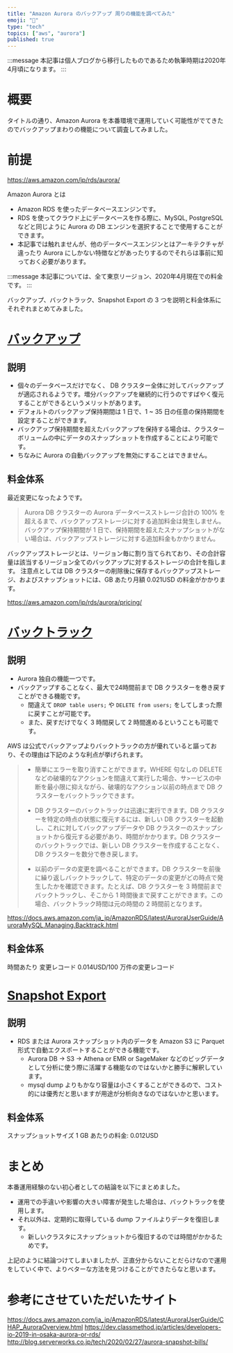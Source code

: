 ```yaml
---
title: "Amazon Aurora のバックアップ 周りの機能を調べてみた"
emoji: "🦔"
type: "tech"
topics: ["aws", "aurora"]
published: true
---
```


:::message
本記事は個人ブログから移行したものであるため執筆時期は2020年4月頃になります。
:::

# 概要

タイトルの通り、Amazon Aurora を本番環境で運用していく可能性がでてきたのでバックアップまわりの機能について調査してみました。

# 前提

https://aws.amazon.com/jp/rds/aurora/

Amazon Aurora とは

- Amazon RDS を使ったデータベースエンジンです。
- RDS を使ってクラウド上にデータベースを作る際に、MySQL, PostgreSQL などと同じように Aurora の DB エンジンを選択することで使用することができます。
- 本記事では触れませんが、他のデータベースエンジンとはアーキテクチャが違ったり Aurora にしかない特徴などがあったりするのでそれらは事前に知っておく必要があります。

:::message
本記事については、全て東京リージョン、2020年4月現在での料金です。
:::

バックアップ、バックトラック、Snapshot Export の 3 つを説明と料金体系にそれぞれまとめてみました。

# [バックアップ](https://docs.aws.amazon.com/ja_jp/AmazonRDS/latest/AuroraUserGuide/BackupRestoreAurora.html)

## 説明

- 個々のデータベースだけでなく、 DB クラスター全体に対してバックアップが適応されるようです。増分バックアップを継続的に行うのですばやく復元することができるというメリットがあります。
- デフォルトのバックアップ保持期間は 1 日で、1 ~ 35 日の任意の保持期間を設定することができます。
- バックアップ保持期間を超えたバックアップを保持する場合は、クラスターボリュームの中にデータのスナップショットを作成することにより可能です。
- ちなみに Aurora の自動バックアップを無効にすることはできません。

## 料金体系

最近変更になったようです。

> Aurora DB クラスターの Aurora データベースストレージ合計の 100% を超えるまで、バックアップストレージに対する追加料金は発生しません。バックアップ保持期間が 1 日で、保持期間を超えたスナップショットがない場合は、バックアップストレージに対する追加料金もかかりません。

バックアップストレージとは、リージョン毎に割り当てられており、その合計容量は該当するリージョン全てのバックアップに対するストレージの合計を指します。
注意点としては DB クラスターの削除後に保存するバックアップストレージ、およびスナップショットには、GB あたり月額 0.021USD の料金がかかります。

https://aws.amazon.com/jp/rds/aurora/pricing/

# [バックトラック](https://docs.aws.amazon.com/ja_jp/AmazonRDS/latest/AuroraUserGuide/AuroraMySQL.Managing.Backtrack.html)

## 説明

- Aurora 独自の機能一つです。
- バックアップすることなく、最大で24時間前まで DB クラスターを巻き戻すことができる機能です。
  - 間違えて `DROP table users;` や `DELETE from users;` をしてしまった際に戻すことが可能です。
  - また、戻すだけでなく 3 時間戻して 2 時間進めるということも可能です。

AWS は公式でバックアップよりバックトラックの方が優れていると謳っており、その理由は下記のような利点が挙げられます。

> - 簡単にエラーを取り消すことができます。WHERE 句なしの DELETE などの破壊的なアクションを間違えて実行した場合、サ>ービスの中断を最小限に抑えながら、破壊的なアクション以前の時点まで DB クラスターをバックトラックできます。
>
>- DB クラスターのバックトラックは迅速に実行できます。DB クラスターを特定の時点の状態に復元するには、新しい DB クラスターを起動し、これに対してバックアップデータや DB クラスターのスナップショットから復元する必要があり、時間がかかります。DB クラスターのバックトラックでは、新しい DB クラスターを作成することなく、DB クラスターを数分で巻き戻します。
>
>- 以前のデータの変更を調べることができます。DB クラスターを前後に繰り返しバックトラックして、特定のデータの変更がどの時点で発生したかを確認できます。たとえば、DB クラスターを 3 時間前までバックトラックし、そこから 1 時間後まで戻すことができます。この場合、バックトラック時間は元の時間の 2 時間前となります。

https://docs.aws.amazon.com/ja_jp/AmazonRDS/latest/AuroraUserGuide/AuroraMySQL.Managing.Backtrack.html

## 料金体系

時間あたり
変更レコード 0.014USD/100 万件の変更レコード

# [Snapshot Export](https://aws.amazon.com/jp/about-aws/whats-new/2020/01/announcing-amazon-relational-database-service-snapshot-export-to-s3/)

## 説明

- RDS または Aurora スナップショット内のデータを Amazon S3 に Parquet 形式で自動エクスポートすることができる機能です。
  - Aurora DB → S3 → Athena or EMR or SageMaker などのビッグデータとして分析に使う際に活躍する機能なのではないかと勝手に解釈しています。
  - mysql dump よりもかなり容量は小さくすることができるので、コスト的には優秀だと思いますが用途が分析向きなのではないかと思います。

## 料金体系

スナップショットサイズ 1 GB あたりの料金:	0.012USD

# まとめ

本番運用経験のない初心者としての結論を以下にまとめました。

- 運用での手違いや影響の大きい障害が発生した場合は、バックトラックを使用します。
- それ以外は、定期的に取得している dump ファイルよりデータを復旧します。
  - 新しいクラスタにスナップショットから復旧するのでは時間がかかるためです。

上記のように結論つけてしまいましたが、正直分からないことだらけなので運用をしていく中で、よりベターな方法を見つけることができたらなと思います。

# 参考にさせていただいたサイト

https://docs.aws.amazon.com/ja_jp/AmazonRDS/latest/AuroraUserGuide/CHAP_AuroraOverview.html
https://dev.classmethod.jp/articles/developers-io-2019-in-osaka-aurora-or-rds/
http://blog.serverworks.co.jp/tech/2020/02/27/aurora-snapshot-bills/
